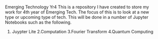 Emerging Technology Yr4
This is a repository I have created to store my work for 4th year of Emerging Tech.
The focus of this is to look at a new type or upcoming type of tech.
This will be done in a number of Jupyter Notebooks such as the following.
1. Juypter Lite
2.Computation
3.Fourier Transform
4.Quantum Computing
